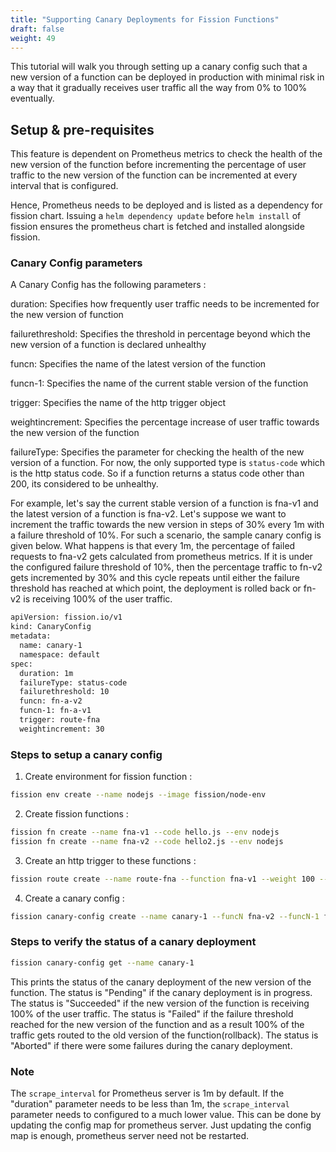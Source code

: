 ```yaml
---
title: "Supporting Canary Deployments for Fission Functions"
draft: false
weight: 49
---
```


This tutorial will walk you through setting up a canary config such that a new version of a function can be deployed in production with minimal risk in a way that it gradually receives 
user traffic all the way from 0% to 100% eventually.

## Setup & pre-requisites

This feature is dependent on Prometheus metrics to check the health of the new version of the function before incrementing 
the percentage of user traffic to the new version of the function can be incremented at every interval that is configured.

Hence, Prometheus needs to be deployed and is listed as a dependency for fission chart. Issuing a `helm dependency update` before `helm install` of fission ensures the prometheus chart is fetched and installed alongside fission.

### Canary Config parameters

A Canary Config has the following parameters :

  duration: Specifies how frequently user traffic needs to be incremented for the new version of function
  
  failurethreshold: Specifies the threshold in percentage beyond which the new version of a function is declared unhealthy
  
  funcn: Specifies the name of the latest version of the function
  
  funcn-1: Specifies the name of the current stable version of the function
  
  trigger: Specifies the name of the http trigger object 
  
  weightincrement: Specifies the percentage increase of user traffic towards the new version of the function
  
  failureType: Specifies the parameter for checking the health of the new version of a function. For now, the only supported type is `status-code` which is the http status code. So if a function returns a status code other than 200, its considered to be unhealthy.  

For example, let's say the current stable version of a function is fna-v1 and the latest version of a function is fna-v2. Let's suppose we want to increment the traffic towards the new version in steps of 30% every 1m with a failure threshold of 10%. For such a scenario, the sample canary config is given below.
What happens is that every 1m, the percentage of failed requests to fna-v2 gets calculated from prometheus metrics. If it is under the configured failure threshold of 10%, then the percentage traffic to fn-v2 gets incremented by 30% and this cycle repeats until either the failure threshold has reached at which point, the deployment is rolled back or fn-v2 is receiving 100% of the user traffic.   

```bash
apiVersion: fission.io/v1
kind: CanaryConfig
metadata:
  name: canary-1
  namespace: default
spec:
  duration: 1m
  failureType: status-code
  failurethreshold: 10
  funcn: fn-a-v2
  funcn-1: fn-a-v1
  trigger: route-fna
  weightincrement: 30
```

### Steps to setup a canary config

1. Create environment for fission function :

```bash
fission env create --name nodejs --image fission/node-env
```

2. Create fission functions :

```bash
fission fn create --name fna-v1 --code hello.js --env nodejs
fission fn create --name fna-v2 --code hello2.js --env nodejs
```

3. Create an http trigger to these functions :

```bash
fission route create --name route-fna --function fna-v1 --weight 100 --function fna-v2 --weight 0
```

4. Create a canary config :

```bash
fission canary-config create --name canary-1 --funcN fna-v2 --funcN-1 fna-v1 --trigger route-fna --increment-step 30 --increment-interval 1m --failure-threshold 10
```

### Steps to verify the status of a canary deployment

```bash
fission canary-config get --name canary-1
```

This prints the status of the canary deployment of the new version of the function. 
The status is "Pending" if the canary deployment is in progress.
The status is "Succeeded" if the new version of the function is receiving 100% of the user traffic.
The status is "Failed" if the failure threshold reached for the new version of the function and as a result 100% of the traffic gets routed to the old version of the function(rollback).
The status is "Aborted" if there were some failures during the canary deployment.

### Note

The `scrape_interval` for Prometheus server is 1m by default. If the "duration" parameter needs to be less than 1m, the `scrape_interval` parameter needs to configured to a much lower value.
This can be done by updating the config map for prometheus server. Just updating the config map is enough, prometheus server need not be restarted. 
 

